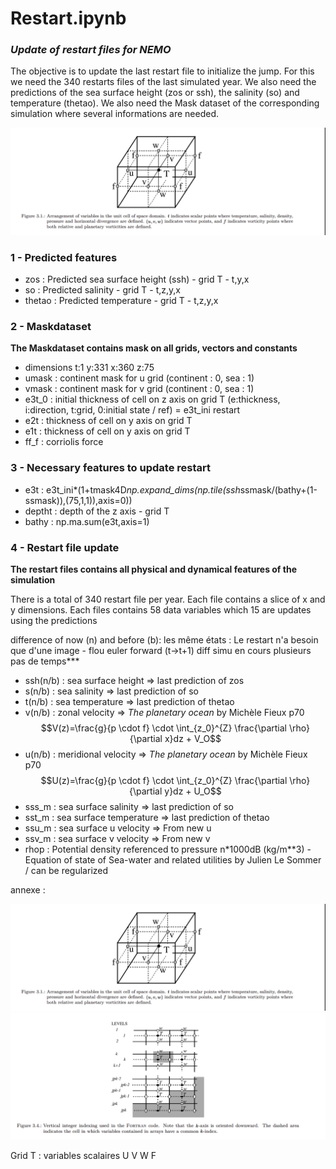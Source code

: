 
# Restart.ipynb
### *Update of restart files for NEMO* 

The objective is to update the last restart file to initialize the jump. For this we need the 340 restarts files of the last simulated year. We also need the predictions of the sea surface height (zos or ssh), the salinity (so) and temperature (thetao). We also need the Mask dataset of the corresponding simulation where several informations are needed.

![img1](img/grid0.png)

### 1 - Predicted features  
- zos        : Predicted sea surface height (ssh) - grid T - t,y,x  
- so         : Predicted salinity - grid T - t,z,y,x  
- thetao     : Predicted temperature - grid T - t,z,y,x

### 2 - Maskdataset  
**The Maskdataset contains mask on all grids, vectors and constants**
  
- dimensions t:1 y:331 x:360 z:75  
- umask : continent mask for u grid (continent : 0, sea : 1)  
- vmask : continent mask for v grid (continent : 0, sea : 1)
- e3t_0 : initial thickness of cell on z axis on grid T  (e:thickness, i:direction, t:grid, 0:initial state / ref) = e3t_ini restart
- e2t   : thickness of cell on y axis on grid T  
- e1t   : thickness of cell on y axis on grid T
- ff_f  : corriolis force 

### 3 - Necessary features to update restart
- e3t : e3t_ini*(1+tmask4D*np.expand_dims(np.tile(ssh*ssmask/(bathy+(1-ssmask)),(75,1,1)),axis=0))
- deptht : depth of the z axis - grid T
- bathy  : np.ma.sum(e3t,axis=1)

### 4 - Restart file update
**The restart files contains all physical and dynamical features of the simulation**
  
There is a total of 340 restart file per year. Each file contains a slice of x and y dimensions. Each files contains 58 data variables which 15 are updates using the predictions  
  
difference of now (n) and before (b): les même états : Le restart n'a besoin que d'une image - flou euler forward (t->t+1) diff simu en cours plusieurs pas de temps***

- ssh(n/b) :  sea surface height       => last prediction of zos
- s(n/b)   :  sea salinity             => last prediction of so
- t(n/b)   :  sea temperature          => last prediction of thetao
- v(n/b)   :  zonal velocity           => *The planetary ocean* by Michèle Fieux p70
$$V(z)=\frac{g}{p \cdot f} \cdot \int_{z_0}^{Z} \frac{\partial \rho}{\partial x}dz + V_O$$
- u(n/b)   :  meridional velocity      => *The planetary ocean* by Michèle Fieux p70
$$U(z)=\frac{g}{p \cdot f} \cdot \int_{z_0}^{Z} \frac{\partial \rho}{\partial y}dz + U_O$$
- sss_m : sea surface salinity     => last prediction of so
- sst_m : sea surface temperature  => last prediction of thetao
- ssu_m : sea surface u velocity   => From new u
- ssv_m : sea surface v velocity   => From new v
- rhop  : Potential density referenced to pressure n*1000dB (kg/m**3) - Equation of state of Sea-water and related utilities by Julien Le Sommer / can be regularized


annexe :

![img1](img/grid0.png)
![img1](img/grid1.png)

Grid T : variables scalaires
U
V
W
F
